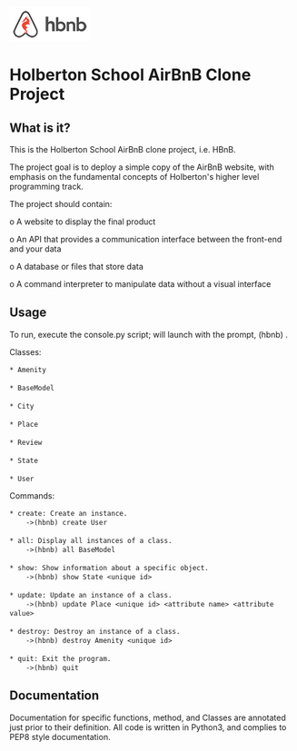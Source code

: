 ![alt tag](https://github.com/dfbacon/AirBnB_clone/blob/master/web_static/images/logo.png)

# Holberton School AirBnB Clone Project

## What is it?

This is the Holberton School AirBnB clone project, i.e. HBnB.

The project goal is to deploy a simple copy of the AirBnB website, with
emphasis on the fundamental concepts of Holberton's higher level programming
track.

The project should contain:

o A website to display the final product

o An API that provides a communication interface between the front-end and your data

o A database or files that store data

o A command interpreter to manipulate data without a visual interface

## Usage

To run, execute the console.py script; will launch with the prompt, (hbnb) .

Classes:

    * Amenity

    * BaseModel

    * City

    * Place

    * Review

    * State

    * User

Commands:

    * create: Create an instance.
        ->(hbnb) create User

    * all: Display all instances of a class.
        ->(hbnb) all BaseModel

    * show: Show information about a specific object.
        ->(hbnb) show State <unique id>

    * update: Update an instance of a class.
        ->(hbnb) update Place <unique id> <attribute name> <attribute value>

    * destroy: Destroy an instance of a class.
        ->(hbnb) destroy Amenity <unique id>

    * quit: Exit the program.
        ->(hbnb) quit

## Documentation

Documentation for specific functions, method, and Classes are annotated just
prior to their definition. All code is written in Python3, and complies to
PEP8 style documentation.
